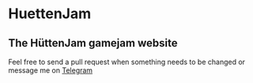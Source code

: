 # HuettenJam

## The HüttenJam gamejam website

Feel free to send a pull request when something needs to be changed or message me on [Telegram](telegram.me/wedenigc)
